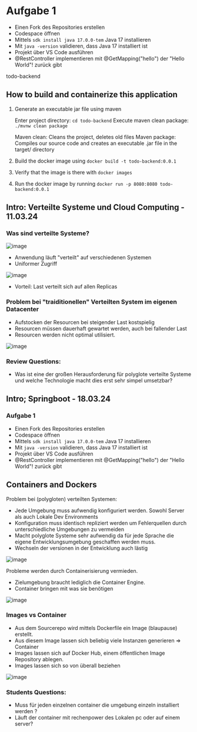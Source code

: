 # Aufgabe 1

- Einen Fork des Repositories erstellen
- Codespace öffnen
- Mittels `sdk install java 17.0.0-tem` Java 17 installieren
- Mit `java -version` validieren, dass Java 17 installiert ist
- Projekt über VS Code ausführen
- @RestController implementieren mit @GetMapping("hello") der "Hello World"! zurück gibt

 todo-backend
## How to build and containerize this application

1. Generate an executable jar file using maven

    Enter project directory: `cd todo-backend`
    Execute maven clean package: `./mvnw clean package`

    Maven clean: Cleans the project, deletes old files
    Maven package: Compiles our source code and creates an executable .jar file in the target/ directory

2. Build the docker image using `docker build -t todo-backend:0.0.1`
3. Verify that the image is there with `docker images`
4. Run the docker image by running `docker run -p 8080:8080 todo-backend:0.0.1`

## Intro: Verteilte Systeme und Cloud Computing - 11.03.24

### Was sind verteilte Systeme?

![image](https://github.com/StraysWonderland/HSR_distributedsystems_24/assets/22505258/c54a42c2-deff-4c13-bf5d-f1aa77fcdbf0)

- Anwendung läuft "verteilt" auf verschiedenen Systemen
- Uniformer Zugriff 

![image](https://github.com/StraysWonderland/HSR_distributedsystems_24/assets/22505258/12425bc5-dfe5-4e43-b4cf-71819c0b1da9)

- Vorteil: Last verteilt sich auf allen Replicas

### Problem bei "traiditionellen" Verteilten System im eigenen Datacenter

- Aufstocken der Resourcen bei steigender Last kostspielig
- Resourcen müssen dauerhaft gewartet werden, auch bei fallender Last
- Resourcen werden nicht optimal utilisiert.

![image](https://github.com/StraysWonderland/HSR_distributedsystems_24/assets/22505258/3cb2f6c4-e789-4b10-9893-02ecb89c664c)

### Review Questions:
- Was ist eine der großen Herausforderung für polyglote verteilte Systeme und welche Technologie macht dies erst sehr simpel umsetzbar?

## Intro; Springboot - 18.03.24
### Aufgabe 1
- Einen Fork des Repositories erstellen
- Codespace öffnen
- Mittels `sdk install java 17.0.0-tem` Java 17 installieren
- Mit `java -version` validieren, dass Java 17 installiert ist
- Projekt über VS Code ausführen
- @RestController implementieren mit @GetMapping("hello") der "Hello World"! zurück gibt



## Containers and Dockers
Problem bei (polygloten) verteilten Systemen:
- Jede Umgebung muss aufwendig konfiguriert werden. Sowohl Server als auch Lokale Dev Environments
- Konfiguration muss identisch repliziert werden um Fehlerquellen durch unterschiedliche Umgebungen zu vermeiden
- Macht polyglote Systeme sehr aufwendig da für jede Sprache die eigene Entwicklungsumgebung geschaffen werden muss.
- Wechseln der versionen in der Entwicklung auch lästig

![image](https://github.com/StraysWonderland/HSR_distributedsystems_24/assets/22505258/6b291787-1a4b-4394-96e5-fe2e00805b7e)

Probleme werden durch Containerisierung vermieden.
- Zielumgebung braucht lediglich die Container Engine.
- Container bringen mit was sie benötigen

![image](https://github.com/StraysWonderland/HSR_distributedsystems_24/assets/22505258/d0462b73-b581-4676-8d00-ec776b450b29)

### Images vs Container
- Aus dem Sourcerepo wird mittels Dockerfile ein Image (blaupause) erstellt.
- Aus diesem Image lassen sich beliebig viele Instanzen generieren => Container
- Images lassen sich auf Docker Hub, einem öffentlichen Image Repository ablegen. 
- Images lassen sich so von überall beziehen
  
![image](https://github.com/StraysWonderland/HSR_distributedsystems_24/assets/22505258/59eb76da-b201-47de-8e2e-f9ad71e4e114)

### Students Questions:
- Muss für jeden einzelnen container die umgebung einzeln installiert werden ?
- Läuft der container mit rechenpower des Lokalen pc oder auf einem server?
